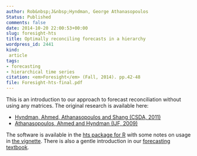 ```yaml
---
author: Rob&nbsp;J&nbsp;Hyndman, George Athanasopoulos
Status: Published
comments: false
date: 2014-10-20 22:00:53+00:00
slug: foresight-hts
title: Optimally reconciling forecasts in a hierarchy
wordpress_id: 2441
kind:
 article
tags:
- forecasting
- hierarchical time series
citation: <em>Foresight</em> (Fall, 2014). pp.42-48
file: Foresight-hts-final.pdf
---
```



This is an introduction to our approach to forecast reconciliation without using any matrices. The original research is available here:

  * [Hyndman, Ahmed, Athanasopoulos and Shang (CSDA, 2011)](/publications/hierarchical/)
  * [Athanasopoulos, Ahmed and Hyndman (IJF, 2009)](/publications/hierarchical-tourism/)

The software is available in the [hts package for R](http://github.com/robjhyndman/hts/) with some notes on usage in [the vignette](/publications/hts-an-r-package-for-forecasting-hierarchical-or-grouped-time-series/). There is also a gentle introduction in our [forecasting textbook](http://www.otexts.org/fpp/9/4).

